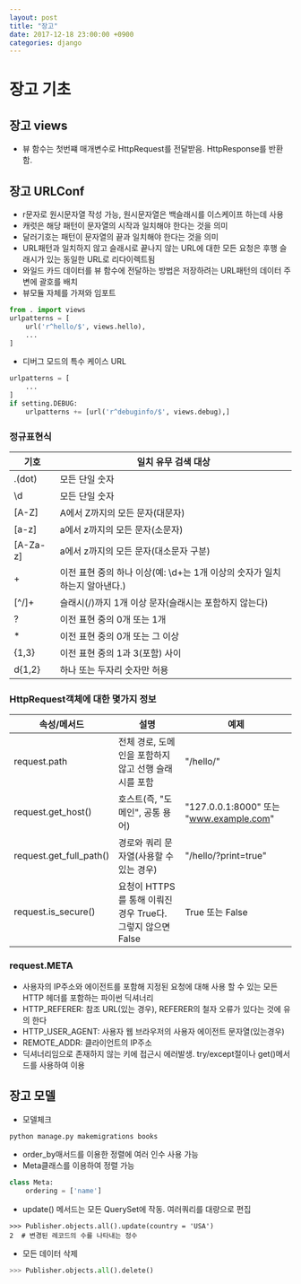 ```yaml
---
layout: post
title: "장고"
date: 2017-12-18 23:00:00 +0900
categories: django
---
```


# 장고 기초

## 장고 views
+ 뷰 함수는 첫번쨰 매개변수로 HttpRequest를 전달받음. HttpResponse를 반환함.

## 장고 URLConf
+ r문자로 원시문자열 작성 가능, 원시문자열은 백슬래시를 이스케이프 하는데 사용
+ 캐럿은 해당 패턴이 문자열의 시작과 일치해야 한다는 것을 의미
+ 달러기호는 패턴이 문자열의 끝과 일치해야 한다는 것을 의미
+ URL패턴과 일치하지 않고 슬래시로 끝나지 않는 URL에 대한 모든 요청은 후행 슬래시가 있는 동일한 URL로 리다이렉트됨
+ 와일드 카드 데이터를 뷰 함수에 전달하는 방법은 저장하려는 URL패턴의 데이터 주변에 괄호를 배치
+ 뷰모듈 자체를 가져와 임포트
```python
from . import views
urlpatterns = [
    url('r^hello/$', views.hello),
    ...
]
```
+ 디버그 모드의 특수 케이스 URL
```python
urlpatterns = [
    ...
]
if setting.DEBUG:
    urlpatterns += [url('r^debuginfo/$', views.debug),]
```


### 정규표현식
| 기호 | 일치 유무 검색 대상 |
| --- | --------------- |
| .(dot) | 모든 단일 숫자 |
| \d | 모든 단일 숫자 |
| [A-Z] | A에서 Z까지의 모든 문자(대문자) |
| [a-z] | a에서 z까지의 모든 문자(소문자) |
| [A-Za-z] | a에서 z까지의 모든 문자(대소문자 구분) |
| + | 이전 표현 중의 하나 이상(예: \d+는 1개 이상의 숫자가 일치하는지 알아낸다.) |
| [^/]+ | 슬래시(/)까지 1개 이상 문자(슬래시는 포함하지 않는다) |
| ? | 이전 표현 중의 0개 또는 1개 |
| * | 이전 표현 중의 0개 또는 그 이상 |
| {1,3} | 이전 표현 중의 1과 3(포함) 사이 |
| d{1,2} | 하나 또는 두자리 숫자만 허용 |

### HttpRequest객체에 대한 몇가지 정보
| 속성/메서드 | 설명 | 예제 |
|-- | -- | -- |
| request.path | 전체 경로, 도메인을 포함하지 않고 선행 슬래시를 포함 | "/hello/" |
| request.get_host() | 호스트(즉, "도메인", 공통 용어) | "127.0.0.1:8000" 또는 "www.example.com" |
| request.get_full_path() | 경로와 쿼리 문자열(사용할 수 있는 경우) | "/hello/?print=true" |
| request.is_secure() | 요청이 HTTPS를 통해 이뤄진 경우 True다. 그렇지 않으면 False | True 또는 False |

### request.META
+ 사용자의 IP주소와 에이전트를 포함해 지정된 요청에 대해 사용 할 수 있는 모든 HTTP 헤더를 포함하는 파이썬 딕셔너리
+ HTTP_REFERER: 참조 URL(있는 경우), REFERER의 철자 오류가 있다는 것에 유의 한다
+ HTTP_USER_AGENT: 사용자 웹 브라우저의 사용자 에이전트 문자열(있는경우)
+ REMOTE_ADDR: 클라이언트의 IP주소
+ 딕셔너리임으로 존재하지 않는 키에 접근시 에러발생. try/except절이나 get()메서드를 사용하여 이용

## 장고 모델
+ 모델체크
```bash
python manage.py makemigrations books
```
+ order_by매서드를 이용한 정렬에 여러 인수 사용 가능
+ Meta클래스를 이용하여 정렬 가능
```python
class Meta:
    ordering = ['name']
```
+ update() 메서드는 모든 QuerySet에 작동. 여러쿼리를 대량으로 편집
```shell
>>> Publisher.objects.all().update(country = 'USA')
2  # 변경된 레코드의 수를 나타내는 정수
```
+ 모든 데이터 삭제
```python
>>> Publisher.objects.all().delete()
```
